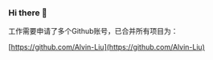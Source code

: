 ### Hi there 👋

工作需要申请了多个Github账号，已合并所有项目为：

[https://github.com/Alvin-Liu](https://github.com/Alvin-Liu)
